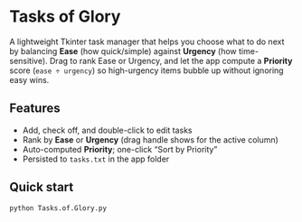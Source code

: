# Tasks of Glory

A lightweight Tkinter task manager that helps you choose what to do next by balancing **Ease** (how quick/simple) against **Urgency** (how time-sensitive). 
Drag to rank Ease or Urgency, and let the app compute a **Priority** score (`ease ÷ urgency`) so high-urgency items bubble up without ignoring easy wins.

## Features
- Add, check off, and double-click to edit tasks  
- Rank by **Ease** or **Urgency** (drag handle shows for the active column)  
- Auto-computed **Priority**; one-click “Sort by Priority”  
- Persisted to `tasks.txt` in the app folder

## Quick start
```bash
python Tasks.of.Glory.py
